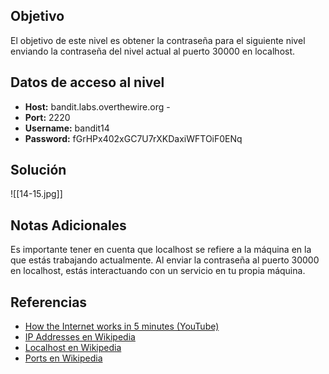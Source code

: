 ## Objetivo
El objetivo de este nivel es obtener la contraseña para el siguiente nivel enviando la contraseña del nivel actual al puerto 30000 en localhost.
## Datos de acceso al nivel
- **Host:** bandit.labs.overthewire.org -
- **Port:** 2220 
- **Username:** bandit14
- **Password:** fGrHPx402xGC7U7rXKDaxiWFTOiF0ENq
## Solución
![[14-15.jpg]]
## Notas Adicionales
Es importante tener en cuenta que localhost se refiere a la máquina en la que estás trabajando actualmente. Al enviar la contraseña al puerto 30000 en localhost, estás interactuando con un servicio en tu propia máquina.
## Referencias
- [How the Internet works in 5 minutes (YouTube)](https://www.youtube.com/watch?v=7_LPdttKXPc) 
- [IP Addresses en Wikipedia](https://en.wikipedia.org/wiki/IP_address) 
- [Localhost en Wikipedia](https://en.wikipedia.org/wiki/Localhost) 
- [Ports en Wikipedia](https://en.wikipedia.org/wiki/Port_%28computer_networking%29)